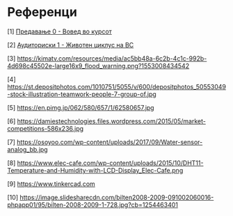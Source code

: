 # Референци

[1] [Предавање 0 - Вовед во курсот](https://courses.finki.ukim.mk/mod/resource/view.php?id=98162)

[2] [Аудиториски 1 - Животен циклус на ВС](https://courses.finki.ukim.mk/mod/resource/view.php?id=99380)

[3] https://kimatv.com/resources/media/ac5bb48a-6c2b-4c1c-992b-4d698c45502e-large16x9_flood_warning.png?1553008434542

[4] https://st.depositphotos.com/1010751/5055/v/600/depositphotos_50553049-stock-illustration-teamwork-people-7-group-of.jpg

[5] https://en.pimg.jp/062/580/657/1/62580657.jpg

[6] https://damiestechnologies.files.wordpress.com/2015/05/market-competitions-586x236.jpg

[7] https://osoyoo.com/wp-content/uploads/2017/09/Water-sensor-analog_bb.jpg

[8] https://www.elec-cafe.com/wp-content/uploads/2015/10/DHT11-Temperature-and-Humidity-with-LCD-Display_Elec-Cafe.png

[9] https://www.tinkercad.com

[10] https://image.slidesharecdn.com/bilten2008-2009-091002060016-phpapp01/95/bilten-2008-2009-1-728.jpg?cb=1254463401